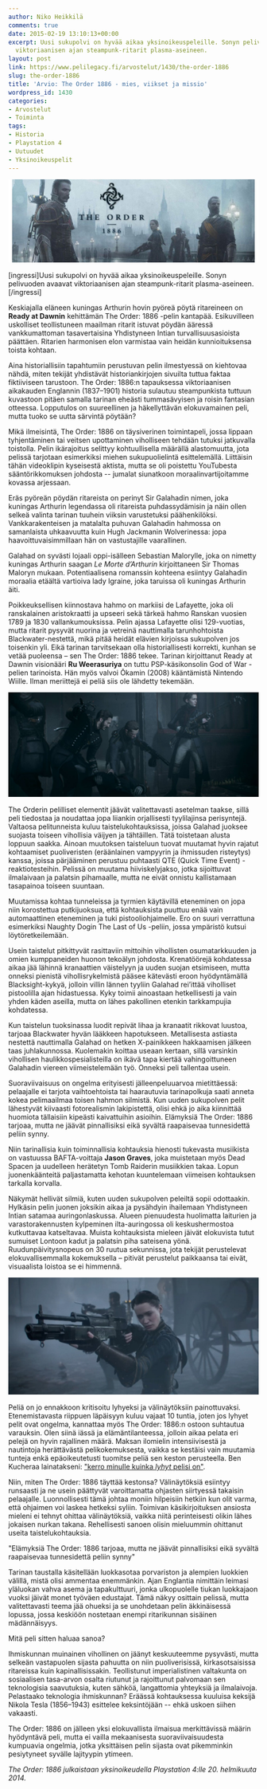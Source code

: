 ```yaml
---
author: Niko Heikkilä
comments: true
date: 2015-02-19 13:10:13+00:00
excerpt: Uusi sukupolvi on hyvää aikaa yksinoikeuspeleille. Sonyn pelivuoden avaavat
  viktoriaanisen ajan steampunk-ritarit plasma-aseineen.
layout: post
link: https://www.pelilegacy.fi/arvostelut/1430/the-order-1886
slug: the-order-1886
title: 'Arvio: The Order 1886 - mies, viikset ja missio'
wordpress_id: 1430
categories:
- Arvostelut
- Toiminta
tags:
- Historia
- Playstation 4
- Uutuudet
- Yksinoikeuspelit
---
```


[![The Order: 1886](/uploads/2015/02/the_order_1886.jpg)](/uploads/2015/02/the_order_1886.jpg)

[ingressi]Uusi sukupolvi on hyvää aikaa yksinoikeuspeleille. Sonyn pelivuoden avaavat viktoriaanisen ajan steampunk-ritarit plasma-aseineen.[/ingressi]

Keskiajalla eläneen kuningas Arthurin hovin pyöreä pöytä ritareineen on **Ready at Dawnin** kehittämän The Order: 1886 -pelin kantapää. Esikuvilleen uskolliset teollistuneen maailman ritarit istuvat pöydän ääressä vankkumattoman tasavertaisina Yhdistyneen Intian turvallisuusasioista päättäen. Ritarien harmonisen elon varmistaa vain heidän kunnioituksensa toista kohtaan.

Aina historiallisiin tapahtumiin perustuvan pelin ilmestyessä on kiehtovaa nähdä, miten tekijät yhdistävät historiankirjojen sivuilta tuttua faktaa fiktiiviseen tarustoon. The Order: 1886:n tapauksessa viktoriaanisen aikakauden Englannin (1837–1901) historia sulautuu steampunkista tuttuun kuvastoon pitäen samalla tarinan eheästi tummasävyisen ja roisin fantasian otteessa. Lopputulos on suureellinen ja häkellyttävän elokuvamainen peli, mutta tuoko se uutta särvintä pöytään?

Mikä ilmeisintä, The Order: 1886 on täysiverinen toimintapeli, jossa lippaan tyhjentäminen tai veitsen upottaminen viholliseen tehdään tutuksi jatkuvalla toistolla. Pelin ikärajoitus selittyy kohtuullisella määrällä alastomuutta, jota pelissä tarjotaan esimerkiksi miehen sukupuolielintä esittelemällä. Liittäisin tähän videoklipin kyseisestä aktista, mutta se oli poistettu YouTubesta sääntörikkomuksen johdosta -- jumalat siunatkoon moraalinvartijoitamme kovassa arjessaan.

Eräs pyöreän pöydän ritareista on perinyt Sir Galahadin nimen, joka kuningas Arthurin legendassa oli ritareista puhdassydämisin ja näin ollen selkeä valinta tarinan tuuhein viiksin varustetuksi päähenkilöksi. Vankkarakenteisen ja matalalta puhuvan Galahadin hahmossa on samanlaista uhkaavuutta kuin Hugh Jackmanin Wolverinessa: jopa haavoittuvaisimmillaan hän on vastustajille vaarallinen.

Galahad on syvästi lojaali oppi-isälleen Sebastian Malorylle, joka on nimetty kuningas Arthurin saagan _Le Morte d’Arthurin_ kirjoittaneen Sir Thomas Maloryn mukaan. Potentiaalisena romanssin kohteena esiintyy Galahadin moraalia etäältä vartioiva lady Igraine, joka taruissa oli kuningas Arthurin äiti.

Poikkeuksellisen kiinnostava hahmo on markiisi de Lafayette, joka oli ranskalainen aristokraatti ja upseeri sekä tärkeä hahmo Ranskan vuosien 1789 ja 1830 vallankumouksissa. Pelin ajassa Lafayette olisi 129-vuotias, mutta ritarit pysyvät nuorina ja vetreinä nauttimalla tarunhohtoista Blackwater-nestettä, mikä pitää heidät elävien kirjoissa sukupolven jos toisenkin yli. Eikä tarinan tarvitsekaan olla historiallisesti korrekti, kunhan se vetää puoleensa – sen The Order: 1886 tekee. Tarinan kirjoittanut Ready at Dawnin visionääri **Ru Weerasuriya** on tuttu PSP-käsikonsolin God of War -pelien tarinoista. Hän myös valvoi Ōkamin (2008) kääntämistä Nintendo Wiille. Ilman meriittejä ei peliä siis ole lähdetty tekemään.

[![The Order: 1886](/uploads/2015/02/the_order_1886_2.jpg)](/uploads/2015/02/the_order_1886_2.jpg)

The Orderin pelilliset elementit jäävät valitettavasti asetelman taakse, sillä peli tiedostaa ja noudattaa jopa liiankin orjallisesti tyylilajinsa perisyntejä. Valtaosa pelitunneista kuluu taistelukohtauksissa, joissa Galahad juoksee suojasta toiseen vihollisia väijyen ja tähtäillen. Tätä toistetaan alusta loppuun saakka. Ainoan muutoksen taisteluun tuovat muutamat hyvin rajatut kohtaamiset puoliveristen (eräänlainen vampyyrin ja ihmissuden risteytys) kanssa, joissa pärjääminen perustuu puhtaasti QTE (Quick Time Event) -reaktiotesteihin. Pelissä on muutama hiiviskelyjakso, jotka sijoittuvat ilmalaivaan ja palatsin pihamaalle, mutta ne eivät onnistu kallistamaan tasapainoa toiseen suuntaan.

Muutamissa kohtaa tunneleissa ja tyrmien käytävillä eteneminen on jopa niin korostettua putkijuoksua, että kohtauksista puuttuu enää vain automaattinen eteneminen ja tuki pistooliohjaimelle. Ero on suuri verrattuna esimerkiksi Naughty Dogin The Last of Us -peliin, jossa ympäristö kutsui löytöretkeilemään.

Usein taistelut pitkittyvät rasittaviin mittoihin vihollisten osumatarkkuuden ja omien kumppaneiden huonon tekoälyn johdosta. Krenatöörejä kohdatessa aikaa jää lähinnä kranaattien väistelyyn ja uuden suojan etsimiseen, mutta onneksi pienistä vihollisrykelmistä pääsee kätevästi eroon hyödyntämällä Blacksight-kykyä, jolloin villin lännen tyyliin Galahad rei’ittää viholliset pistoolilla ajan hidastuessa. Kyky toimii ainoastaan hetkellisesti ja vain yhden käden aseilla, mutta on lähes pakollinen etenkin tarkkampujia kohdatessa.

Kun taistelun tuoksinassa luodit repivät lihaa ja kranaatit rikkovat luustoa, tarjoaa Blackwater hyvän lääkkeen hapotukseen. Metallisesta astiasta nestettä nauttimalla Galahad on hetken X-painikkeen hakkaamisen jälkeen taas juhlakunnossa. Kuolemakin koittaa useaan kertaan, sillä varsinkin vihollisen haulikkospesialisteilla on ikävä tapa kiertää vahingoittuneen Galahadin viereen viimeistelemään työ. Onneksi peli tallentaa usein.

Suoraviivaisuus on ongelma erityisesti jälleenpeluuarvoa mietittäessä: pelaajalle ei tarjota vaihtoehtoista tai haarautuvia tarinapolkuja saati anneta kokea pelimaailmaa toisen hahmon silmistä. Kun uuden sukupolven pelit lähestyvät kiivaasti fotorealismin lakipistettä, olisi ehkä jo aika kiinnittää huomiota tällaisiin kipeästi kaivattuihin asioihin. Elämyksiä The Order: 1886 tarjoaa, mutta ne jäävät pinnallisiksi eikä syvältä raapaisevaa tunnesidettä peliin synny.

Niin tarinallisia kuin toiminnallisia kohtauksia hienosti tukevasta musiikista on vastuussa BAFTA-voittaja **Jason Graves**, joka muistetaan myös Dead Spacen ja uudelleen herätetyn Tomb Raiderin musiikkien takaa. Lopun juonenkäänteitä paljastamatta kehotan kuuntelemaan viimeisen kohtauksen tarkalla korvalla.

Näkymät hellivät silmiä, kuten uuden sukupolven peleiltä sopii odottaakin. Hylkäsin pelin juonen joksikin aikaa ja pysähdyin ihailemaan Yhdistyneen Intian satamaa auringonlaskussa. Alueen pienuudesta huolimatta laiturien ja varastorakennusten kylpeminen ilta-auringossa oli keskushermostoa kutkuttavaa katseltavaa. Muista kohtauksista mieleen jäivät elokuvista tutut sumuiset Lontoon kadut ja palatsin piha sateisena yönä. Ruudunpäivitysnopeus on 30 ruutua sekunnissa, jota tekijät perustelevat elokuvallisemmalla kokemuksella – pitivät perustelut paikkaansa tai eivät, visuaalista loistoa se ei himmennä.

[![The Order: 1886](/uploads/2015/02/the_order_1886_3.jpg)](/uploads/2015/02/the_order_1886_3.jpg)

Peliä on jo ennakkoon kritisoitu lyhyeksi ja välinäytöksiin painottuvaksi. Etenemistavasta riippuen läpäisyyn kuluu vajaat 10 tuntia, joten jos lyhyet pelit ovat ongelma, kannattaa myös The Order: 1886:n ostoon suhtautua varauksin. Olen siinä iässä ja elämäntilanteessa, jolloin aikaa pelata eri pelejä on hyvin rajallinen määrä. Maksan ilomielin intensiivisestä ja nautintoja herättävästä pelikokemuksesta, vaikka se kestäisi vain muutamia tunteja enkä epäoikeutetusti tuomitse peliä sen keston perusteella. Ben Kucheraa lainatakseni: ["kerro minulle kuinka _lyhyt_ pelisi on"](http://www.polygon.com/2014/10/14/6974791/short-games-review).

Niin, miten The Order: 1886 täyttää kestonsa? Välinäytöksiä esiintyy runsaasti ja ne usein päättyvät varoittamatta ohjasten siirtyessä takaisin pelaajalle. Luonnollisesti tämä johtaa moniin hilpeisiin hetkiin kun olit varma, että ohjaimen voi laskea hetkeksi syliin. Toimivan käsikirjoituksen ansiosta mieleni ei tehnyt ohittaa välinäytöksiä, vaikka niitä perinteisesti olikin lähes jokaisen nurkan takana. Rehellisesti sanoen olisin mieluummin ohittanut useita taistelukohtauksia.

<div class="pullquote">"Elämyksiä The Order: 1886 tarjoaa, mutta ne jäävät pinnallisiksi eikä syvältä raapaisevaa tunnesidettä peliin synny"</div>

Tarinan taustalla käsitellään luokkasotaa porvariston ja alempien luokkien välillä, mistä olisi ammentaa enemmänkin. Ajan Englantia nimittäin leimasi yläluokan vahva asema ja tapakulttuuri, jonka ulkopuolelle tiukan luokkajaon vuoksi jäivät monet työväen edustajat. Tämä näkyy osittain pelissä, mutta valitettavasti teema jää ohueksi ja se unohdetaan pelin äkkinäisessä lopussa, jossa keskiöön nostetaan enempi ritarikunnan sisäinen mädännäisyys.

Mitä peli sitten haluaa sanoa?

Ihmiskunnan muinainen vihollinen on jäänyt keskuuteemme pysyvästi, mutta selkeän vastapuolen sijasta pahuutta on niin puoliverisissä, kirkasotsaisissa ritareissa kuin kapinallisissakin. Teollistunut imperialistinen valtakunta on sosiaalisen tasa-arvon osalta riutunut ja rajoittunut palvomaan sen teknologisia saavutuksia, kuten sähköä, langattomia yhteyksiä ja ilmalaivoja. Pelastaako teknologia ihmiskunnan? Eräässä kohtauksessa kuuluisa keksijä Nikola Tesla (1856–1943) esittelee keksintöjään -- ehkä uskoen siihen vakaasti.

The Order: 1886 on jälleen yksi elokuvallista ilmaisua merkittävissä määrin hyödyntävä peli, mutta ei vailla mekaanisesta suoraviivaisuudesta kumpuavia ongelmia, jotka yksittäisen pelin sijasta ovat pikemminkin pesiytyneet syvälle lajityypin ytimeen.

_The Order: 1886 julkaistaan yksinoikeudella Playstation 4:lle 20. helmikuuta 2014._



